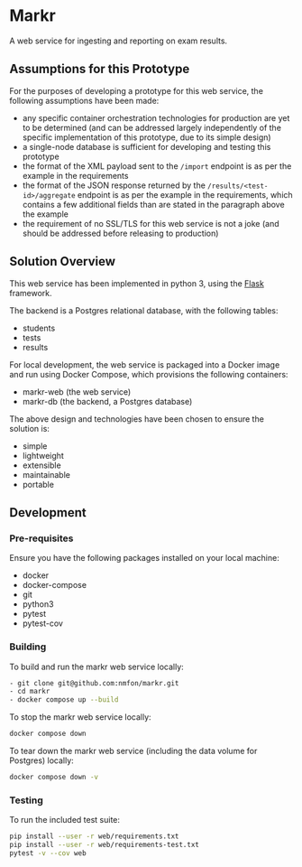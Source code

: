 # Markr

A web service for ingesting and reporting on exam results.

## Assumptions for this Prototype

For the purposes of developing a prototype for this web service, the following assumptions have been made:

- any specific container orchestration technologies for production are yet to be determined (and can be addressed largely independently of the specific implementation of this prototype, due to its simple design)
- a single-node database is sufficient for developing and testing this prototype
- the format of the XML payload sent to the `/import` endpoint is as per the example in the requirements
- the format of the JSON response returned by the `/results/<test-id>/aggregate` endpoint is as per the example in the requirements, which contains a few additional fields than are stated in the paragraph above the example
- the requirement of no SSL/TLS for this web service is not a joke (and should be addressed before releasing to production)

## Solution Overview

This web service has been implemented in python 3, using the [Flask](https://github.com/pallets/flask) framework.

The backend is a Postgres relational database, with the following tables:

- students
- tests
- results

For local development, the web service is packaged into a Docker image and run using Docker Compose, which provisions the following containers:

- markr-web (the web service)
- markr-db (the backend, a Postgres database)

The above design and technologies have been chosen to ensure the solution is:

- simple
- lightweight
- extensible
- maintainable
- portable

## Development

### Pre-requisites

Ensure you have the following packages installed on your local machine:

- docker
- docker-compose
- git
- python3
- pytest
- pytest-cov

### Building

To build and run the markr web service locally:

```bash
- git clone git@github.com:nmfon/markr.git
- cd markr
- docker compose up --build
```

To stop the markr web service locally:

```bash
docker compose down
```

To tear down the markr web service (including the data volume for Postgres) locally:

```bash
docker compose down -v
```

### Testing

To run the included test suite:

```bash
pip install --user -r web/requirements.txt
pip install --user -r web/requirements-test.txt
pytest -v --cov web
```

